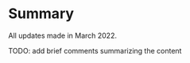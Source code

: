 Summary
===============================

All updates made in March 2022.

TODO: add brief comments summarizing the content
